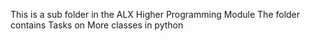 This is a sub folder in the ALX Higher Programming Module
The folder contains Tasks on More classes in python
